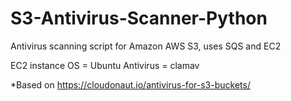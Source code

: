 # S3-Antivirus-Scanner-Python
Antivirus scanning script for Amazon AWS S3, uses SQS and EC2

EC2 instance OS = Ubuntu
Antivirus = clamav

*Based on https://cloudonaut.io/antivirus-for-s3-buckets/

